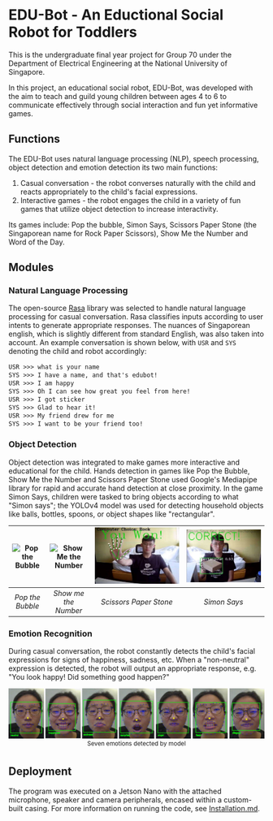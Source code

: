# EDU-Bot - An Eductional Social Robot for Toddlers
This is the undergraduate final year project for Group 70 under the Department of Electrical Engineering at the National University of Singapore.

In this project, an educational social robot, EDU-Bot, was developed with the aim to teach and guild young children between ages 4 to 6 to communicate effectively through social interaction and fun yet informative games. 

## Functions
The EDU-Bot uses natural language processing (NLP), speech processing, object detection and emotion detection its two main functions:
1. Casual conversation - the robot converses naturally with the child and reacts appropriately to the child's facial expressions.
2. Interactive games - the robot engages the child in a variety of fun games that utilize object detection to increase interactivity.

Its games include: Pop the bubble, Simon Says, Scissors Paper Stone (the Singaporean name for Rock Paper Scissors), Show Me the Number and Word of the Day.

## Modules
### Natural Language Processing
The open-source [Rasa](https://github.com/RasaHQ/rasa) library was selected to handle natural language processing for casual conversation. Rasa classifies inputs according to user intents to generate appropriate responses. The nuances of Singaporean english, which is slightly different from standard English, was also taken into account. An example conversation is shown below, with ```USR``` and ```SYS``` denoting the child and robot accordingly:
```
USR >>> what is your name
SYS >>> I have a name, and that's edubot!
USR >>> I am happy
SYS >>> Oh I can see how great you feel from here!
USR >>> I got sticker
SYS >>> Glad to hear it!
USR >>> My friend drew for me
SYS >>> I want to be your friend too!
```

### Object Detection
Object detection was integrated to make games more interactive and educational for the child. Hands detection in games like Pop the Bubble, Show Me the Number and Scissors Paper Stone used Google's Mediapipe library for rapid and accurate hand detection at close proximity. In the game Simon Says, children were tasked to bring objects according to what "Simon says"; the YOLOv4 model was used for detecting household objects like balls, bottles, spoons, or object shapes like "rectangular". 

| ![Pop the Bubble](./images/pop-the-bubble.gif) | ![Show Me the Number](./images/show-me-the-number.gif) | ![Scissors Paper Stone](./images/scissors-paper-stone.jpg) | ![Simon Says](./images/simon-says.jpg) |
|:--:|:--:|:--:|:--:|
| *Pop the Bubble* | *Show me the Number* | *Scissors Paper Stone* | *Simon Says* |

### Emotion Recognition
During casual conversation, the robot constantly detects the child's facial expressions for signs of happiness, sadness, etc. When a "non-neutral" expression is detected, the robot will output an appropriate response, e.g. "You look happy! Did something good happen?"

<p align="center">
  <img src="./images/emotion-recognition.jpg" alt="Emotion Recognition" width="800" />
  <br>
  <sup>Seven emotions detected by model</sup>
</p>

## Deployment
The program was executed on a Jetson Nano with the attached microphone, speaker and camera peripherals, encased within a custom-built casing. For more information on running the code, see [Installation.md](https://github.com/rachung2510/FYP70_SocialRobot/blob/master/Installation.md).

